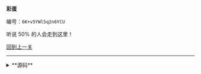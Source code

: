 **彩蛋**

编号：`6K+v5YWl5q2n6YCU`

听说 50% 的人会走到这里！

[回到上一关](/riddle/)

--------

<details><summary>**源码**</summary>
``` markdown
**彩蛋**

编号：`6K+v5YWl5q2n6YCU`

听说 50% 的人会走到这里！

[回到上一关](/riddle/)
```
</details>
